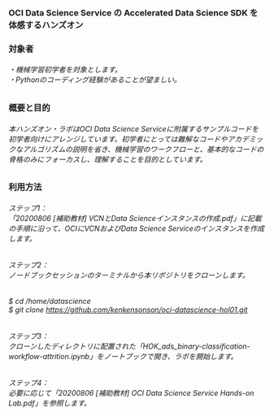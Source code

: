 ### OCI Data Science Service の Accelerated Data Science SDK を体感するハンズオン
### 対象者
###### ・機械学習初学者を対象とします。 <br> ・Pythonのコーディング経験があることが望ましい。
### 概要と目的
###### 本ハンズオン・ラボはOCI Data Science Serviceに附属するサンプルコードを初学者向けにアレンジしています。初学者にとっては難解なコードやアカデミックなアルゴリズムの説明を省き、機械学習のワークフローと、基本的なコードの骨格のみにフォーカスし、理解することを目的としています。
### 利用方法
###### ステップ1：<br>「20200806 [補助教材] VCNとData Scienceインスタンスの作成.pdf」に記載の手順に沿って、OCIにVCNおよびData Science Serviceのインスタンスを作成します。
###### ステップ2：<br>ノードブックセッションのターミナルから本リポジトリをクローンします。
###### $ cd /home/datascience <br> $ git clone https://github.com/kenkensonson/oci-datascience-hol01.git
###### ステップ3：<br>クローンしたディレクトリに配置された「HOK_ads_binary-classification-workflow-attrition.ipynb」をノートブックで開き、ラボを開始します。
###### ステップ4：<br>必要に応じて「20200806 [補助教材] OCI Data Science Service Hands-on Lab.pdf」を参照します。
